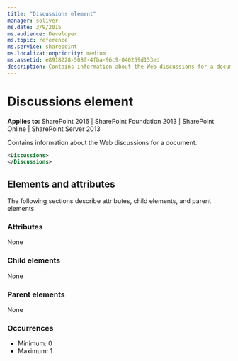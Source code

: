 ```yaml
---
title: "Discussions element"
manager: soliver
ms.date: 3/9/2015
ms.audience: Developer
ms.topic: reference
ms.service: sharepoint
ms.localizationpriority: medium
ms.assetid: e8918228-508f-4fba-96c9-040259d153ed
description: Contains information about the Web discussions for a document.
---
```


# Discussions element

**Applies to:** SharePoint 2016 | SharePoint Foundation 2013 | SharePoint Online | SharePoint Server 2013
  
Contains information about the Web discussions for a document.
  
```XML
<Discussions>
</Discussions>
```

## Elements and attributes

The following sections describe attributes, child elements, and parent elements.

### Attributes

None
   
### Child elements

None
   
### Parent elements

None
   
### Occurrences

- Minimum: 0
- Maximum: 1  

<br/> 
   


